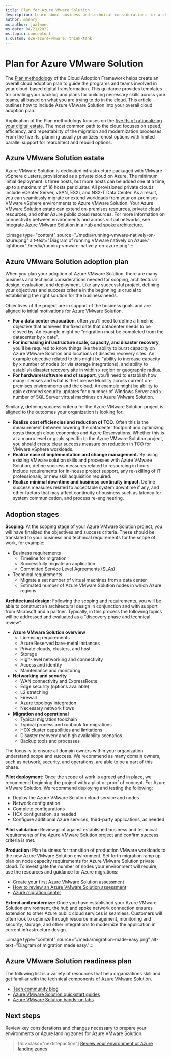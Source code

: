 ```yaml
---
title: Plan for Azure VMware Solution
description: Learn about business and technical considerations for architectural design, evaluation, and deployment of Azure VMware Solution
author: mhenry
ms.author: jaalmond
ms.date: 04/21/2022
ms.topic: conceptual
s.custom: e2e-azure-vmware, think-tank
---
```


# Plan for Azure VMware Solution

The [Plan methodology](../../plan/index.md) of the Cloud Adoption Framework helps create an overall cloud adoption plan to guide the programs and teams involved in your cloud-based digital transformation. This guidance provides templates for creating your backlog and plans for building necessary skills across your teams, all based on what you are trying to do in the cloud. This article outlines how to include Azure VMware Solution into your overall cloud adoption plan.

Application of the Plan methodology focuses on the [five Rs of rationalizing your digital estate](../../digital-estate/5-rs-of-rationalization.md). The most common path to the cloud focuses on speed, efficiency, and repeatability of the migration and modernization processes. From the five Rs, planning usually prioritizes rehost options with limited parallel support for rearchitect and rebuild options.

## Azure VMware Solution estate

Azure VMware Solution is dedicated infrastructure packaged with VMware vSphere clusters, provisioned as a private cloud on Azure. The minimum initial deployment is three hosts, but more hosts can be added one at a time, up to a maximum of 16 hosts per cluster. All provisioned private clouds include vCenter Server, vSAN, ESXi, and NSX-T Data Center. As a result, you can seamlessly migrate or extend workloads from your on-premises VMware vSphere environments to Azure VMware Solution. Your Azure VMware Solution estate can extend on-premises resources, private cloud resources, and other Azure public cloud resources. For more information on connectivity between environments and across virtual networks, see [Integrate Azure VMware Solution in a hub and spoke architecture](/azure/azure-vmware/concepts-hub-and-spoke).

:::image type="content" source="./media/running-vmware-natively-on-azure.png" alt-text="Diagram of running VMware natively on Azure." lightbox="./media/running-vmware-natively-on-azure.png":::

## Azure VMware Solution adoption plan

When you plan your adoption of Azure VMware Solution, there are many business and technical considerations needed for scoping, architectural design, evaluation, and deployment. Like any successful project, defining your objectives and success criteria in the beginning is crucial to establishing the right solution for the business needs.

Objectives of the project are in support of the business goals and are aligned to initial motivations for Azure VMware Solution.

- **For a data center evacuation**, often you'll need to define a timeline objective that achieves the fixed date that datacenter needs to be closed by. An example might be "migration must be completed from the datacenter by x date".
- **For increasing infrastructure scale, capacity, and disaster recovery**, you'll be required to know things like the ability to burst capacity on Azure VMware Solution and locations of disaster recovery sites. An example objective related to this might be "ability to increase capacity by x number of nodes (or via storage integrations), and ability to establish disaster recovery site in within x region or geographic radius.
- **For hardware/software end of support**, you'll need to establish how many licenses and what is the License Mobility across current on-premises environments and the cloud. An example might be ability to gain extended security updates for x number of Windows Server and x number of SQL Server virtual machines on Azure VMware Solution.

Similarly, defining success criteria for the Azure VMware Solution project is aligned to the outcomes your organization is looking for:

- **Realize cost efficiencies and reduction of TCO.** Often this is the measurement between lowering the datacenter footprint and optimizing costs through cloud economics and Azure Reservations. Whether this is at a macro level or goals specific to the Azure VMware Solution project, you should create clear success measure on reduction in TCO for VMware vSphere workloads.
- **Realize ease of implementation and change management.** By using existing VMware solution skills and processes with Azure VMware Solution, define success measures related to resourcing in hours. Include requirements for in-house project support, any re-skilling of IT professionals, or new skill acquisition required.
- **Realize minimal downtime and business continuity impact.** Define success measures related to acceptable system downtime if any, and other factors that may affect continuity of business such as latency for system communication, and process re-engineering.

## Adoption stages

**Scoping:** At the scoping stage of your Azure VMware Solution project, you will have finalized the objectives and success criteria. These should be translated to your business and technical requirements for the scope of work, for example:

- Business requirements
  - Timeline for migration
  - Successfully migrate an application
  - Committed Service Level Agreements (SLAs)
- Technical requirements
  - Migrate a set number of virtual machines from a data center
  - Estimated number of Azure VMware Solution nodes in which Azure regions

**Architectural design:** Following the scoping and requirements, you will be able to construct an architectural design in conjunction and with support from Microsoft and a partner. Typically, in this process the following topics will be addressed and evaluated as a "discovery phase and technical review".

- **Azure VMware Solution overview**
  - Licensing requirements
  - Azure Reserved bare-metal Instances
  - Private clouds, clusters, and host
  - Storage
  - High-level networking and connectivity
  - Access and identity
  - Maintenance and monitoring
- **Networking and security**
  - WAN connectivity and ExpressRoute
  - Edge security (options available)
  - L2 stretching
  - Firewall
  - Azure topology integration
  - Necessary network flows
- **Migration and operational**
  - Typical migration toolchain
  - Typical process and runbook for migrations
  - HCX cluster capabilities and limitations
  - Disaster recovery and high availability scenarios
  - Backup tools and processes

The focus is to ensure all domain owners within your organization understand scope and success. We recommend as many domain owners, such as network, security, and operations, are able to be a part of this phase.

**Pilot deployment:** Once the scope of work is agreed and in place, we recommend beginning the project with a pilot or proof of concept. For Azure VMware Solution. We recommend deploying and testing the following:

- Deploy the Azure VMware Solution cloud service and nodes
- Network configuration
- Complete configurations
- HCX configuration, as needed
- Configure additional Azure services, third-party applications, as needed

**Pilot validation:** Review pilot against established business and technical requirements of the Azure VMware Solution project and confirm success criteria is met.

**Production:** Plan business for transition of production VMware workloads to the new Azure VMware Solution environment. Set forth migration ramp up plan on node capacity requirements for Azure VMware Solution private cloud. To investigate the number of nodes your environment will require, use the resources and guidance for Azure migrations:

- [Create your first Azure VMware Solution assessment](/azure/migrate/how-to-create-azure-vmware-solution-assessment)
- [How to review an Azure VMware Solution assessment](/azure/migrate/tutorial-assess-vmware-azure-vmware-solution)
- [Azure migration center](https://azure.microsoft.com/migration/)

**Extend and modernize:** Once you have established your Azure VMware Solution environment, the hub and spoke network connection ensures extension to other Azure public cloud services is seamless. Customers will often look to optimize through resource management, monitoring and security, storage, and other integrations to modernize the application in current infrastructure design.

:::image type="content" source="./media/migration-made-easy.png" alt-text="Diagram of migration made easy.":::

## Azure VMware Solution readiness plan

The following list is a variety of resources that help organizations skill and get familiar with the technical components of Azure VMware Solution.

- [Tech community blog](https://techcommunity.microsoft.com/t5/azure-migration-and/bg-p/AzureMigrationBlog)
- [Azure VMware Solution quickstart guides](/azure/azure-vmware/plan-private-cloud-deployment)
- [Azure VMware Solution hands-on labs](https://web.hol.vmware.com/landingPages/index.aspx?id=PN5RRQA9)

## Next steps

Review key considerations and changes necessary to prepare your environments or Azure landing zones for Azure VMware Solution.

> [!div class="nextstepaction"]
> [Review your environment or Azure landing zones](./ready.md)
